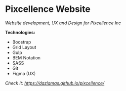# Pixcellence Website

*Website development, UX and Design for Pixcellence Inc*

**Technologies:**
- Boostrap
- Grid Layout
- Gulp
- BEM Notation
- SASS
- Git
- Figma (UX)

*Check it: https://dazlamas.github.io/pixcellence/*

